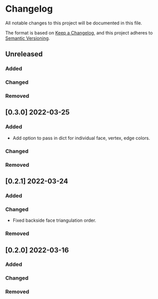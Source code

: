 # Changelog

All notable changes to this project will be documented in this file.

The format is based on [Keep a Changelog](https://keepachangelog.com/en/1.0.0/),
and this project adheres to [Semantic Versioning](https://semver.org/spec/v2.0.0.html).

## Unreleased

### Added

### Changed

### Removed


## [0.3.0] 2022-03-25

### Added

* Add option to pass in dict for individual face, vertex, edge colors.

### Changed

### Removed


## [0.2.1] 2022-03-24

### Added

### Changed

* Fixed backside face triangulation order.

### Removed


## [0.2.0] 2022-03-16

### Added

### Changed

### Removed

